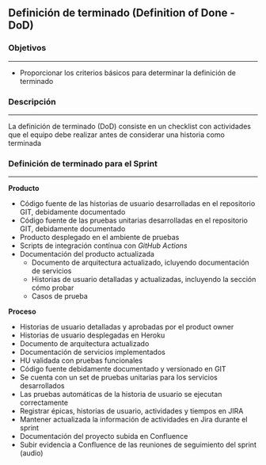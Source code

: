 
## Definición de terminado (Definition of Done - DoD)

### Objetivos

---
* Proporcionar los criterios básicos para determinar la definición de terminado


### Descripción 
---
La definición de terminado (DoD) consiste en un checklist con actividades que el equipo debe realizar antes de considerar una historia como terminada


### Definición de terminado para el Sprint
---

**Producto**

* Código fuente de las historias de usuario desarrolladas en el repositorio GIT, debidamente documentado
* Código fuente de las pruebas unitarias desarrolladas en el repositorio GIT, debidamente documentado
* Producto desplegado en el ambiente de pruebas
* Scripts de integración contínua con *GitHub Actions*
* Documentación del producto actualizada
  * Documento de arquitectura actualizado, icluyendo documentación de servicios
  * Historias de usuario detalladas y actualizadas, incluyendo la sección cómo probar
  * Casos de prueba

**Proceso**

* Historias de usuario detalladas y aprobadas por el product owner
* Historias de usuario desplegadas en Heroku
* Documento de arquitectura actualizado
* Documentación de servicios implementados
* HU validada con pruebas funcionales
* Código fuente debidamente documentado y versionado en GIT
* Se cuenta con un set de pruebas unitarias para los servicios desarrollados 
* Las pruebas automáticas de la historia de usuario se ejecutan correctamente
* Registrar épicas, historias de usuario, actividades y tiempos en JIRA
* Mantener actualizada la información de actividades en Jira durante el sprint
* Documentación del proyecto subida en Confluence
* Subir evidencia a Confluence de las reuniones de seguimiento del sprint (audio)
